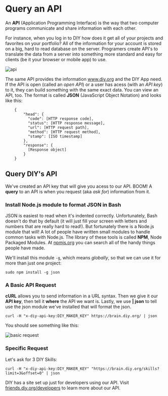 # Query an API

An **API** (Application Programming Interface) is the way that two computer programs communicate and share information with each other. 

For instance, when you log in to DIY how does it get all of your projects and favorites on your portfolio? All of the information for your account is stored on a big, hard to read database on the server. Programers create API's to translate the data from a server into something more standard and easy for clients (be it your browser or mobile app) to use. 

![api](http://diy-visualpedia.s3.amazonaws.com/API-diagram-02.png)

The same API provides the information www.diy.org and the DIY App need. If the API is open (called an *open API*) or a user has acess (with an *API key*) to it, they can build something with the same exact data. You can view an API, too. The format is called **JSON** (JavaScript Object Notation) and looks like this: 

		{
			"head": {
			  "code": [HTTP response code],
			  "status": [HTTP response message],
			  "url": [HTTP request path],
			  "method": [HTTP request method],
			  "stamp": [ISO timestamp]
			},
			"response": {
			  [Response object]
			}
		}

## Query DIY's API

We've created an API key that will give you acess to our API. BOOM! A **query** to an API is when you request (aka *ask for*) information from it.

### Install Node.js module to format JSON in Bash

JSON is easiest to read when it's indented correctly. Unfortunately, Bash doesn't do that by default (it will just fill your screen with letters and numbers that are really hard to read!). But fortunately there is a Node.js module that will! A lot of people have written small modules to handle common tasks with Node.js. The library of these tools is called **NPM**, Node Packaged Modules. At [npmjs.org](http://www.npmjs.org) you can search all of the handy things people have made. 

We'll install this module `-g`, which means *globally*, so that we can use it for more than just one project:

    sudo npm install -g json

### A Basic API Request

**cURL** allows you to send information in a URL syntax. Then we give it our **API key**, then tell it **where** the API we want is. Lastly, we use **| json** to tell use the json module we've installed that will format the json. 

    curl -H "x-diy-api-key:DIY_MAKER_KEY" https://brain.diy.org/ | json

You should see something like this: 

![basic request](http://diy-visualpedia.s3.amazonaws.com/curl.png)

### Specific Request

Let's ask for 3 DIY Skills:

    curl -H "x-diy-api-key:DIY_MAKER_KEY" "https://brain.diy.org/skills?limit=3&offset=0" | json

DIY has a site set up just for developers using our API. Visit [friends.diy.org/developers](http://friends.diy.org/developers) to learn more about our API.